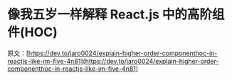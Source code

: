 # 像我五岁一样解释 React.js 中的高阶组件(HOC)

原文：[https://dev.to/jaro0024/explain-higher-order-componenthoc-in-reactjs-like-im-five-4n81](https://dev.to/jaro0024/explain-higher-order-componenthoc-in-reactjs-like-im-five-4n81)